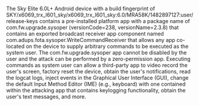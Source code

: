 The Sky Elite 6.0L+ Android device with a build fingerprint of SKY/x6069_trx_l601_sky/x6069_trx_l601_sky:6.0/MRA58K/1482897127:user/release-keys contains a pre-installed platform app with a package name of com.fw.upgrade.sysoper (versionCode=238, versionName=2.3.8) that contains an exported broadcast receiver app component named com.adups.fota.sysoper.WriteCommandReceiver that allows any app co-located on the device to supply arbitrary commands to be executed as the system user. The com.fw.upgrade.sysoper app cannot be disabled by the user and the attack can be performed by a zero-permission app. Executing commands as system user can allow a third-party app to video record the user's screen, factory reset the device, obtain the user's notifications, read the logcat logs, inject events in the Graphical User Interface (GUI), change the default Input Method Editor (IME) (e.g., keyboard) with one contained within the attacking app that contains keylogging functionality, obtain the user's text messages, and more.